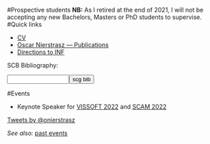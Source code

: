#Prospective students
**NB:** As I retired at the end of 2021, I will not be accepting any new Bachelors, Masters or PhD students to supervise.
#Quick links

- [CV](%assets_url%/download/oncv/oncv.pdf)
- [Oscar Nierstrasz &mdash; Publications](%assets_url%/scgbib/?query=Nierstrasz&filter=Year) 
- [Directions to INF](%base_url%/contact/maps)

SCB Bibliography: <form method="GET" action="%assets_url%/scgbib"><input type="text" name="query" size="15" maxlength="800"/><input type="submit" value="scg bib"/></form>

#Events


-  Keynote Speaker for [VISSOFT 2022](https://vissoft.info/2022/) and [SCAM 2022](http://www.ieee-scam.org/2022/)

<a class="twitter-timeline"  href="https://twitter.com/onierstrasz" data-widget-id="283887192156278784">Tweets by &#64;onierstrasz</a>
<script>!function(d,s,id){var js,fjs=d.getElementsByTagName(s)[0];if(!d.getElementById(id)){js=d.createElement(s);js.id=id;js.src="//platform.twitter.com/widgets.js";fjs.parentNode.insertBefore(js,fjs);}}(document,"script","twitter-wjs");</script>


*See also:* [past events](%base_url%/staff/oscar/past)
